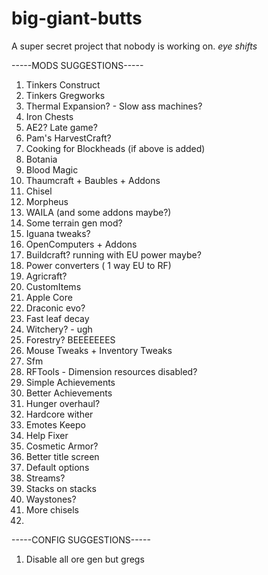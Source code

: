 # big-giant-butts
A super secret project that nobody is working on. *eye shifts*

-----MODS SUGGESTIONS-----
1) Tinkers Construct
2) Tinkers Gregworks
3) Thermal Expansion? - Slow ass machines?
4) Iron Chests
5) AE2? Late game?
5) Pam's HarvestCraft?
6) Cooking for Blockheads (if above is added)
7) Botania
8) Blood Magic
9) Thaumcraft + Baubles + Addons
10) Chisel
11) Morpheus
12) WAILA (and some addons maybe?)
13) Some terrain gen mod?
14) Iguana tweaks?
15) OpenComputers + Addons
16) Buildcraft? running with EU power maybe?
17) Power converters ( 1 way EU to RF)
18) Agricraft?
19) CustomItems
20) Apple Core
21) Draconic evo?
22) Fast leaf decay
23) Witchery? - ugh
24) Forestry? BEEEEEEES
25) Mouse Tweaks + Inventory Tweaks
26) Sfm
27) RFTools - Dimension resources disabled?
28) Simple Achievements
29) Better Achievements
30) Hunger overhaul?
31) Hardcore wither
32) Emotes Keepo
33) Help Fixer
34) Cosmetic Armor?
35) Better title screen
36) Default options
37) Streams?
38) Stacks on stacks
39) Waystones?
40) More chisels
41) 







-----CONFIG SUGGESTIONS-----
1) Disable all ore gen but gregs
